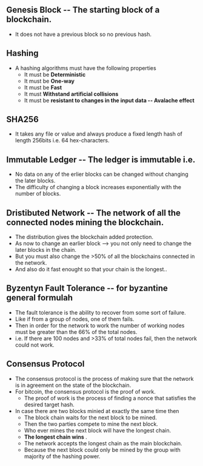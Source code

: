 ## Genesis Block -- The starting block of a blockchain. 
- It does not have a previous block so no previous hash.

## Hashing 
- A hashing algorithms must have the following properties
    - It must be **Deterministic**
    - It must be **One-way**
    - It must be **Fast**
    - It must **Withstand artificial collisions**
    - It must be **resistant to changes in the input data -- Avalache effect**

## SHA256 
- It takes any file or value and always produce a fixed length hash of length 256bits i.e. 64 hex-characters.

## Immutable Ledger -- The ledger is immutable i.e. 
- No data on any of the erlier blocks can be changed without changing the later blocks.
- The difficulty of changing a block increases exponentially with the number of blocks.

## Dristibuted Network -- The network of all the connected nodes mining the blockchain.
- The distribution gives the blockchain added protection.
- As now to change an earlier block --> you not only need to change the later blocks in the chain.
- But you must also change the >50% of all the blockchains connected in the network.
- And also do it fast enought so that your chain is the longest..

## Byzentyn Fault Tolerance -- for byzantine general formulah
- The fault tolerance is the ability to recover from some sort of failure.
- Like if from a group of nodes, one of them fails.
- Then in order for the network to work the number of working nodes must be greater than the 66% of the total nodes.
- i.e. If there are 100 nodes and >33% of total nodes fail, then the network could not work.

## Consensus Protocol 
- The consensus protocol is the process of making sure that the network is in agreement on the state of the blockchain.
- For bitcoin, the consensus protocol is the proof of work.
    - The proof of work is the process of finding a nonce that satisfies the desired target hash.
- In case there are two blocks minied at exactly the same time then 
    - The block chain waits for the next block to be mined.
    - Then the two parties compete to mine the next block.
    - Who ever mines the next block will have the longest chain.
    - **The longest chain wins** .
    - The network accepts the longest chain as the main blockchain.
    - Because the next block could only be mined by the group with majority of the hashing power.

